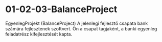 # 01-02-03-BalanceProject
EgyenlegProjekt (BalanceProject) A jelenlegi fejlesztő csapata bank számára fejlesztenek szoftvert. Ön a csapat tagjaként, a banki egyenleg feladatrész kifejlesztését kapta. 
